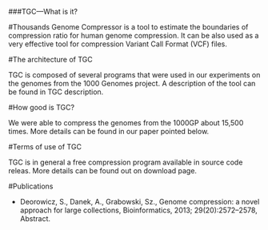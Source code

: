 ###TGC—What is it?

#Thousands Genome Compressor is a tool to estimate the boundaries of compression ratio for human genome compression. It can be also used as a very effective tool for compression Variant Call Format (VCF) files.

#The architecture of TGC

TGC is composed of several programs that were used in our experiments on the genomes from the 1000 Genomes project. A description of the tool can be found in TGC description.

#How good is TGC?

We were able to compress the genomes from the 1000GP about 15,500 times. More details can be found in our paper pointed below.

#Terms of use of TGC

TGC is in general a free compression program available in source code releas. More details can be found out on download page.

#Publications

 + Deorowicz, S., Danek, A., Grabowski, Sz., Genome compression: a novel approach for large collections, Bioinformatics, 2013; 29(20):2572–2578, Abstract.
